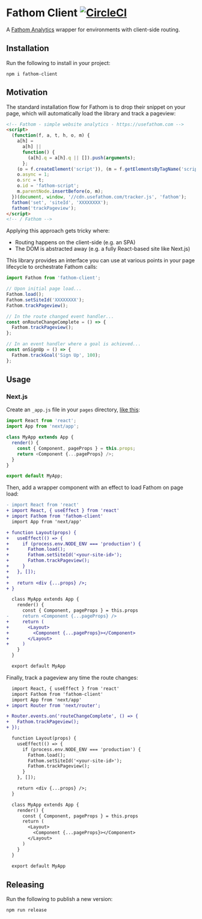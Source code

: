 # Fathom Client [![CircleCI](https://circleci.com/gh/unstacked/fathom-client.svg?style=svg)](https://circleci.com/gh/unstacked/fathom-client)

A [Fathom Analytics](https://usefathom.com/) wrapper for environments with client-side routing.

## Installation

Run the following to install in your project:

```
npm i fathom-client
```

## Motivation

The standard installation flow for Fathom is to drop their snippet on your page, which will automatically load the library and track a pageview:

```html
<!-- Fathom - simple website analytics - https://usefathom.com -->
<script>
  (function(f, a, t, h, o, m) {
    a[h] =
      a[h] ||
      function() {
        (a[h].q = a[h].q || []).push(arguments);
      };
    (o = f.createElement('script')), (m = f.getElementsByTagName('script')[0]);
    o.async = 1;
    o.src = t;
    o.id = 'fathom-script';
    m.parentNode.insertBefore(o, m);
  })(document, window, '//cdn.usefathom.com/tracker.js', 'fathom');
  fathom('set', 'siteId', 'XXXXXXXX');
  fathom('trackPageview');
</script>
<!-- / Fathom -->
```

Applying this approach gets tricky where:

- Routing happens on the client-side (e.g. an SPA)
- The DOM is abstracted away (e.g. a fully React-based site like Next.js)

This library provides an interface you can use at various points in your page lifecycle to orchestrate Fathom calls:

```js
import Fathom from 'fathom-client';

// Upon initial page load...
Fathom.load();
Fathom.setSiteId('XXXXXXXX');
Fathom.trackPageview();

// In the route changed event handler...
const onRouteChangeComplete = () => {
  Fathom.trackPageview();
};

// In an event handler where a goal is achieved...
const onSignUp = () => {
  Fathom.trackGoal('Sign Up', 100);
};
```

## Usage

### Next.js

Create an `_app.js` file in your `pages` directory, [like this](https://nextjs.org/docs#custom-app):

```js
import React from 'react';
import App from 'next/app';

class MyApp extends App {
  render() {
    const { Component, pageProps } = this.props;
    return <Component {...pageProps} />;
  }
}

export default MyApp;
```

Then, add a wrapper component with an effect to load Fathom on page load:

```diff
- import React from 'react'
+ import React, { useEffect } from 'react'
+ import Fathom from 'fathom-client'
  import App from 'next/app'

+ function Layout(props) {
+   useEffect(() => {
+     if (process.env.NODE_ENV === 'production') {
+       Fathom.load();
+       Fathom.setSiteId('<your-site-id>');
+       Fathom.trackPageview();
+     }
+   }, []);
+
+   return <div {...props} />;
+ }

  class MyApp extends App {
    render() {
      const { Component, pageProps } = this.props
-     return <Component {...pageProps} />
+     return (
+       <Layout>
+         <Component {...pageProps}></Component>
+       </Layout>
+     )
    }
  }

  export default MyApp
```

Finally, track a pageview any time the route changes:

```diff
  import React, { useEffect } from 'react'
  import Fathom from 'fathom-client'
  import App from 'next/app'
+ import Router from 'next/router';

+ Router.events.on('routeChangeComplete', () => {
+   Fathom.trackPageview();
+ });

  function Layout(props) {
    useEffect(() => {
      if (process.env.NODE_ENV === 'production') {
        Fathom.load();
        Fathom.setSiteId('<your-site-id>');
        Fathom.trackPageview();
      }
    }, []);

    return <div {...props} />;
  }

  class MyApp extends App {
    render() {
      const { Component, pageProps } = this.props
      return (
        <Layout>
          <Component {...pageProps}></Component>
        </Layout>
      )
    }
  }

  export default MyApp
```

## Releasing

Run the following to publish a new version:

```bash
npm run release
```
